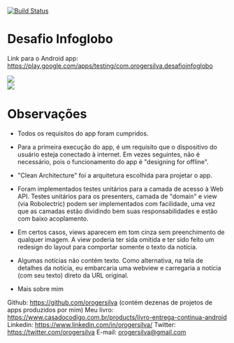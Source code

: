 [![Build Status](https://www.bitrise.io/app/d2313a699a87b338.svg?token=mxXviIT8SxmXMUZpsNOy2A)](https://www.bitrise.io/app/d2313a699a87b338)

# Desafio Infoglobo

Link para o Android app: https://play.google.com/apps/testing/com.orogersilva.desafioinfoglobo

<div>
    <div class="imgContainer">
        <img src="/screenshots/infoglobo_1.jpg"/>
    </div>
    <div class="imgContainer">
        <img src="/screenshots/infoglobo_2.jpg"/>
    </div>
</div>

# Observações

* Todos os requisitos do app foram cumpridos.
* Para a primeira execução do app, é um requisito que o dispositivo do usuário esteja conectado à internet. Em vezes seguintes, não é necessário, pois o funcionamento do app é "designing for offline".
* "Clean Architecture" foi a arquitetura escolhida para projetar o app.
* Foram implementados testes unitários para a camada de acesso à Web API. Testes unitários para os presenters, camada de "domain" e view (via Robolectric) podem ser implementados com facilidade, uma vez que as camadas estão dividindo bem suas responsabilidades e estão com baixo acoplamento.
* Em certos casos, views aparecem em tom cinza sem preenchimento de qualquer imagem. A view poderia ter sida omitida e ter sido feito um redesign do layout para comportar somente o texto da notícia.
* Algumas notícias não contém texto. Como alternativa, na tela de detalhes da notícia, eu embarcaria uma webview e carregaria a notícia (com seu texto) direto da URL original.

* Mais sobre mim

Github: https://github.com/orogersilva (contém dezenas de projetos de apps produzidos por mim)
Meu livro: https://www.casadocodigo.com.br/products/livro-entrega-continua-android
Linkedin: https://www.linkedin.com/in/orogersilva/
Twitter: https://twitter.com/orogersilva
E-mail: orogersilva@gmail.com
